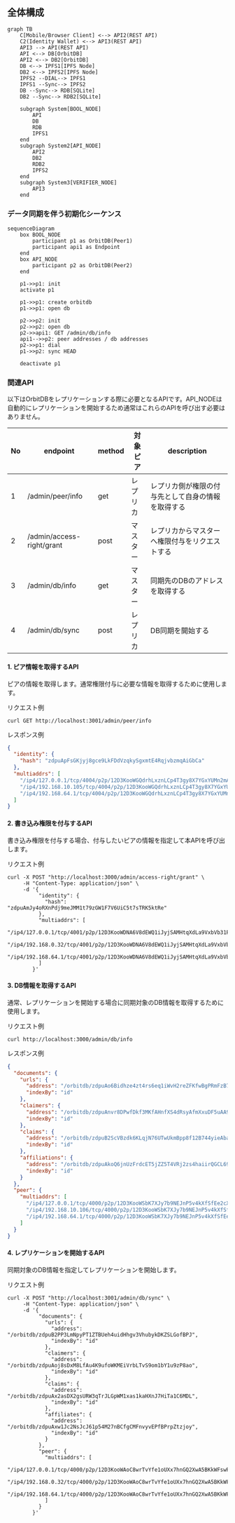 ## 全体構成

```mermaid
graph TB
    C[Mobile/Browser Client] <--> API2(REST API)
    C2(Identity Wallet) <--> API3(REST API)
    API3 --> API(REST API)
    API <--> DB[OrbitDB]
    API2 <--> DB2[OrbitDB]
    DB <--> IPFS1[IPFS Node]
    DB2 <--> IPFS2[IPFS Node]
    IPFS2 --DIAL--> IPFS1
    IPFS1 --Sync--> IPFS2
    DB --Sync--> RDB[SQLite]
    DB2 --Sync--> RDB2[SQLite]

    subgraph System[BOOL_NODE]
        API
        DB
        RDB
        IPFS1
    end
    subgraph System2[API_NODE]
        API2
        DB2
        RDB2
        IPFS2
    end
    subgraph System3[VERIFIER_NODE]
        API3
    end
```

### データ同期を伴う初期化シーケンス
```mermaid
sequenceDiagram
	box BOOL_NODE
        participant p1 as OrbitDB(Peer1)
        participant api1 as Endpoint
    end
    box API_NODE
        participant p2 as OrbitDB(Peer2)
    end

    p1->>p1: init
    activate p1
    
    p1->>p1: create orbitdb
    p1->>p1: open db

    p2->>p2: init
    p2->>p2: open db
    p2->>api1: GET /admin/db/info
	api1-->>p2: peer addresses / db addresses
    p2->>p1: dial
    p1->>p2: sync HEAD
    
    deactivate p1
```

### 関連API
以下はOrbitDBをレプリケーションする際に必要となるAPIです。API_NODEは自動的にレプリケーションを開始するため通常はこれらのAPIを呼び出す必要はありません。

| No | endpoint | method | 対象ピア | description                    |
| --- | --- | --- | --- |--------------------------------|
| 1 | /admin/peer/info | get | レプリカ | レプリカ側が権限の付与先として自身の情報を取得する       |
| 2 | /admin/access-right/grant | post | マスター | レプリカからマスターへ権限付与をリクエストする |
| 3 | /admin/db/info | get | マスター | 同期先のDBのアドレスを取得する               |
| 4 | /admin/db/sync | post | レプリカ | DB同期を開始する                       |

#### 1. ピア情報を取得するAPI
ピアの情報を取得します。通常権限付与に必要な情報を取得するために使用します。

リクエスト例
```shell
curl GET http://localhost:3001/admin/peer/info
```

レスポンス例
```json
{
  "identity": {
    "hash": "zdpuApFsGKjyj8gce9LkFDdVzqkySgxmtE4RqjvbzmqAiGbCa"
  },
  "multiaddrs": [
    "/ip4/127.0.0.1/tcp/4004/p2p/12D3KooWGQdrhLxznLCp4T3gy8X7YGxYUMn2mA6zBtshJcwWv8LP",
    "/ip4/192.168.10.105/tcp/4004/p2p/12D3KooWGQdrhLxznLCp4T3gy8X7YGxYUMn2mA6zBtshJcwWv8LP",
    "/ip4/192.168.64.1/tcp/4004/p2p/12D3KooWGQdrhLxznLCp4T3gy8X7YGxYUMn2mA6zBtshJcwWv8LP"
  ]
}
```

#### 2. 書き込み権限を付与するAPI
書き込み権限を付与する場合、付与したいピアの情報を指定して本APIを呼び出します。

リクエスト例
```shell
curl -X POST "http://localhost:3000/admin/access-right/grant" \
     -H "Content-Type: application/json" \
     -d '{
          "identity": {
            "hash": "zdpuAmJy4oRXnPdj9meJMM1t79zGW1F7V6UiC5t7sTRK5ktRe"
          },
          "multiaddrs": [
            "/ip4/127.0.0.1/tcp/4001/p2p/12D3KooWDNA6V8dEWQ1iJyjSAMHtqXdLa9VxbVb31P5EjoCZVqqB",
            "/ip4/192.168.0.32/tcp/4001/p2p/12D3KooWDNA6V8dEWQ1iJyjSAMHtqXdLa9VxbVb31P5EjoCZVqqB",
            "/ip4/192.168.64.1/tcp/4001/p2p/12D3KooWDNA6V8dEWQ1iJyjSAMHtqXdLa9VxbVb31P5EjoCZVqqB"
          ]
        }'
```

#### 3. DB情報を取得するAPI
通常、レプリケーションを開始する場合に同期対象のDB情報を取得するために使用します。

リクエスト例
```shell
curl http://localhost:3000/admin/db/info
```

レスポンス例
```json
{
  "documents": {
    "urls": {
      "address": "/orbitdb/zdpuAo6Bidhze4zt4rs6eq1iWvH2reZFKfwBgPRmFzB7HT4SD",
      "indexBy": "id"
    },
    "claimers": {
      "address": "/orbitdb/zdpuAnvr8DPwfDkf3MKfAHnfXS4dRsyAfmXxuDF5uAA99vg7s",
      "indexBy": "id"
    },
    "claims": {
      "address": "/orbitdb/zdpuB2ScVBzdk6KLqjN76UTwUkmBpp8f12B744yieAbaVuY5o",
      "indexBy": "id"
    },
    "affiliations": {
      "address": "/orbitdb/zdpuAkoQ6jnUzFrdcET5jZZ5T4VRj2zs4haiirQGCL69p5KLa",
      "indexBy": "id"
    }
  },
  "peer": {
    "multiaddrs": [
      "/ip4/127.0.0.1/tcp/4000/p2p/12D3KooWSbK7XJy7b9NEJnP5v4kXfSfEe2cXa8mv92wZGKJudFWh",
      "/ip4/192.168.10.106/tcp/4000/p2p/12D3KooWSbK7XJy7b9NEJnP5v4kXfSfEe2cXa8mv92wZGKJudFWh",
      "/ip4/192.168.64.1/tcp/4000/p2p/12D3KooWSbK7XJy7b9NEJnP5v4kXfSfEe2cXa8mv92wZGKJudFWh"
    ]
  }
}

```

#### 4. レプリケーションを開始するAPI
同期対象のDB情報を指定してレプリケーションを開始します。

リクエスト例
```shell
curl -X POST "http://localhost:3001/admin/db/sync" \
     -H "Content-Type: application/json" \
     -d '{
          "documents": {
            "urls": {
              "address": "/orbitdb/zdpuB2PP3LmNpyPT1ZTBUeh4uidHhgv3VhubykDKZSLGofBPJ",
              "indexBy": "id"
            },
            "claimers": {
              "address": "/orbitdb/zdpuAoj8sDxM8LfAu4K9ufoWKMEiVrbLTvS9om1bY1u9zP8ao",
              "indexBy": "id"
            },
            "claims": {
              "address": "/orbitdb/zdpuAx2asDX2gsURW3qTrJLGpWM1xas1kaHXnJ7HiTa1C6MDL",
              "indexBy": "id"
            },
            "affiliates": {
              "address": "/orbitdb/zdpuAxw1Jc2NsJcJ61p54M27nBCfgCMFnvyvEPfBPrpZtzjoy",
              "indexBy": "id"
            }
          },
          "peer": {
            "multiaddrs": [
              "/ip4/127.0.0.1/tcp/4000/p2p/12D3KooWAoC8wrTvYfe1oUXx7hnGQ2XwA5BKkWFswPxsaFPxSeb4",
              "/ip4/192.168.0.32/tcp/4000/p2p/12D3KooWAoC8wrTvYfe1oUXx7hnGQ2XwA5BKkWFswPxsaFPxSeb4",
              "/ip4/192.168.64.1/tcp/4000/p2p/12D3KooWAoC8wrTvYfe1oUXx7hnGQ2XwA5BKkWFswPxsaFPxSeb4"
            ]
          }
        }'
```
